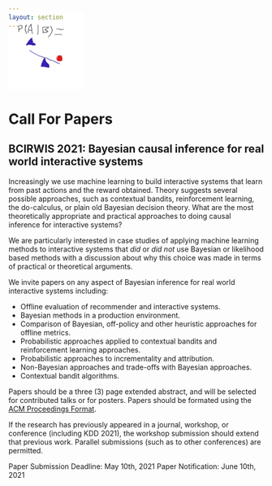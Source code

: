 ```yaml
---
layout: section
---
```


<section id="logo" class="container" style='padding-top:0rem; margin-top:-0rem;'>
   
   <div class='row col-md-3 col-xs-12' style='margin-top:-3rem;' >
      <img  height="150"  src="/img/causalbayes.jpg" alt="logo">
   </div>

</section>



# Call For Papers
## BCIRWIS 2021: Bayesian causal inference for real world interactive systems

Increasingly we use machine learning to build interactive systems that learn from past actions and the reward obtained.  Theory suggests several possible approaches, such as contextual bandits, reinforcement learning, the do-calculus, or plain old Bayesian decision theory.  What are the most theoretically appropriate and practical approaches to doing causal inference for interactive systems?  

We are particularly interested in case studies of applying machine learning methods to interactive systems that _did_ or _did_ _not_ use Bayesian or likelihood based methods with a discussion about why this choice was made in terms of practical or theoretical arguments.

We invite papers on any aspect of Bayesian inference for real world interactive systems including:

* Offline evaluation of recommender and interactive systems.
* Bayesian methods in a production environment.
* Comparison of Bayesian, off-policy and other heuristic approaches for offline metrics.
* Probabilistic approaches applied to contextual bandits and reinforcement learning approaches.
* Probabilistic approaches to incrementality and attribution.
* Non-Bayesian approaches and trade-offs with Bayesian approaches.
* Contextual bandit algorithms.

Papers should be a three (3) page extended abstract, and will be selected for contributed talks or for posters.  Papers should be formated using the [ACM Proceedings Format](https://www.acm.org/publications/proceedings-template).

If the research has previously appeared in a journal, workshop, or conference (including KDD 2021), the workshop submission should extend that previous work. Parallel submissions (such as to other conferences) are permitted.

Paper Submission Deadline: May 10th, 2021
Paper Notification: June 10th, 2021

